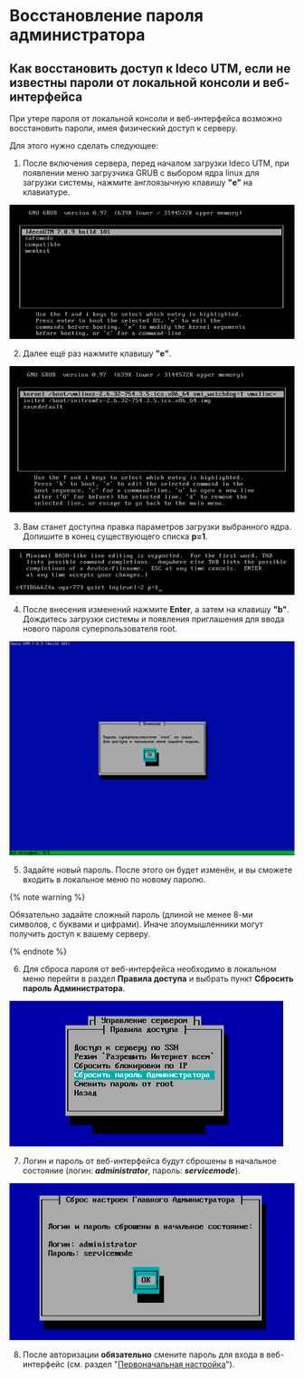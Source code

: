 # Восстановление пароля администратора

## Как восстановить доступ к Ideco UTM, если не известны пароли от локальной консоли и веб-интерфейса

При утере пароля от локальной консоли и веб-интерфейса возможно восстановить пароли, имея физический доступ к серверу.

Для этого нужно сделать следующее:

1. После включения сервера, перед началом загрузки Ideco UTM, при появлении меню загрузчика GRUB с выбором ядра linux для загрузки системы, нажмите англоязычную клавишу **"e"** на клавиатуре.

![](../../../_images/1-7-9-.png)

2. Далее ещё раз нажмите клавишу **"e"**.

![](../../../_images/2-7-9-.png)

3. Вам станет доступна правка параметров загрузки выбранного ядра. Допишите в конец существующего списка **p=1**.

![](../../../_images/3-7-9-.png)

4. После внесения изменений нажмите **Enter**, а затем на клавишу **"b"**. Дождитесь загрузки системы и появления приглашения для ввода нового пароля суперпользователя root.

![](../../../_images/4-7-9-.png)

5. Задайте новый пароль. После этого он будет изменён, и вы сможете входить в локальное меню по новому паролю.

{% note warning %}

Обязательно задайте сложный пароль \(длиной не менее 8-ми символов, с буквами и цифрами\). Иначе злоумышленники могут получить доступ к вашему серверу.

{% endnote %}

6. Для сброса пароля от веб-интерфейса необходимо в локальном меню перейти в раздел **Правила доступа** и выбрать пункт **Сбросить пароль Администратора**.

![](../../../_images/10813448.png)

7. Логин и пароль от веб-интерфейса будут сброшены в начальное состояние \(логин: _**administrator**_, пароль: _**servicemode**_\).

![](../../../_images/10813449.png)

8. После авторизации **обязательно** смените пароль для входа в веб-интерфейс \(см. раздел "[Первоначальная настройка](../../initial-setup.md)"\).

